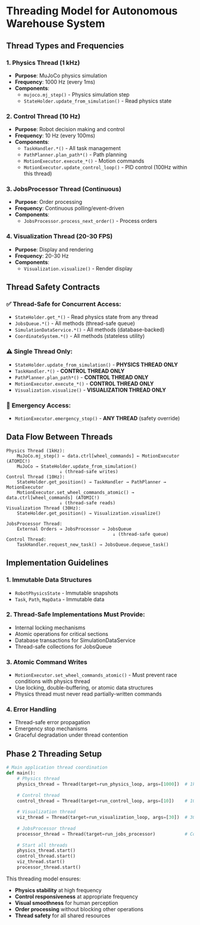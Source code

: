 # Threading Model for Autonomous Warehouse System

## Thread Types and Frequencies

### 1. **Physics Thread (1 kHz)**
- **Purpose**: MuJoCo physics simulation
- **Frequency**: 1000 Hz (every 1ms)
- **Components**:
  - `mujoco.mj_step()` - Physics simulation step
  - `StateHolder.update_from_simulation()` - Read physics state

### 2. **Control Thread (10 Hz)**
- **Purpose**: Robot decision making and control
- **Frequency**: 10 Hz (every 100ms)
- **Components**:
  - `TaskHandler.*()` - All task management
  - `PathPlanner.plan_path*()` - Path planning
  - `MotionExecutor.execute_*()` - Motion commands
  - `MotionExecutor.update_control_loop()` - PID control (100Hz within this thread)

### 3. **JobsProcessor Thread (Continuous)**
- **Purpose**: Order processing
- **Frequency**: Continuous polling/event-driven
- **Components**:
  - `JobsProcessor.process_next_order()` - Process orders

### 4. **Visualization Thread (20-30 FPS)**
- **Purpose**: Display and rendering
- **Frequency**: 20-30 Hz
- **Components**:
  - `Visualization.visualize()` - Render display

## Thread Safety Contracts

### ✅ **Thread-Safe for Concurrent Access:**
- `StateHolder.get_*()` - Read physics state from any thread
- `JobsQueue.*()` - All methods (thread-safe queue)
- `SimulationDataService.*()` - All methods (database-backed)
- `CoordinateSystem.*()` - All methods (stateless utility)

### ⚠️ **Single Thread Only:**
- `StateHolder.update_from_simulation()` - **PHYSICS THREAD ONLY**
- `TaskHandler.*()` - **CONTROL THREAD ONLY**
- `PathPlanner.plan_path*()` - **CONTROL THREAD ONLY**
- `MotionExecutor.execute_*()` - **CONTROL THREAD ONLY**
- `Visualization.visualize()` - **VISUALIZATION THREAD ONLY**

### 🚨 **Emergency Access:**
- `MotionExecutor.emergency_stop()` - **ANY THREAD** (safety override)

## Data Flow Between Threads

```
Physics Thread (1kHz):
    MuJoCo.mj_step() ← data.ctrl[wheel_commands] ← MotionExecutor (ATOMIC!)
    MuJoCo → StateHolder.update_from_simulation()
                    ↓ (thread-safe writes)
Control Thread (10Hz):
    StateHolder.get_position() → TaskHandler → PathPlanner → MotionExecutor
    MotionExecutor.set_wheel_commands_atomic() → data.ctrl[wheel_commands] (ATOMIC!)
                    ↓ (thread-safe reads)
Visualization Thread (30Hz):
    StateHolder.get_position() → Visualization.visualize()

JobsProcessor Thread:
    External Orders → JobsProcessor → JobsQueue
                                        ↓ (thread-safe queue)
Control Thread:
    TaskHandler.request_new_task() → JobsQueue.dequeue_task()
```

## Implementation Guidelines

### 1. **Immutable Data Structures**
- `RobotPhysicsState` - Immutable snapshots
- `Task`, `Path`, `MapData` - Immutable data

### 2. **Thread-Safe Implementations Must Provide:**
- Internal locking mechanisms
- Atomic operations for critical sections
- Database transactions for SimulationDataService
- Thread-safe collections for JobsQueue

### 3. **Atomic Command Writes**
- `MotionExecutor.set_wheel_commands_atomic()` - Must prevent race conditions with physics thread
- Use locking, double-buffering, or atomic data structures
- Physics thread must never read partially-written commands

### 4. **Error Handling**
- Thread-safe error propagation
- Emergency stop mechanisms
- Graceful degradation under thread contention

## Phase 2 Threading Setup

```python
# Main application thread coordination
def main():
    # Physics thread
    physics_thread = Thread(target=run_physics_loop, args=[1000])  # 1kHz
    
    # Control thread  
    control_thread = Thread(target=run_control_loop, args=[10])    # 10Hz
    
    # Visualization thread
    viz_thread = Thread(target=run_visualization_loop, args=[30])  # 30Hz
    
    # JobsProcessor thread
    processor_thread = Thread(target=run_jobs_processor)           # Continuous
    
    # Start all threads
    physics_thread.start()
    control_thread.start()
    viz_thread.start()
    processor_thread.start()
```

This threading model ensures:
- **Physics stability** at high frequency
- **Control responsiveness** at appropriate frequency  
- **Visual smoothness** for human perception
- **Order processing** without blocking other operations
- **Thread safety** for all shared resources 